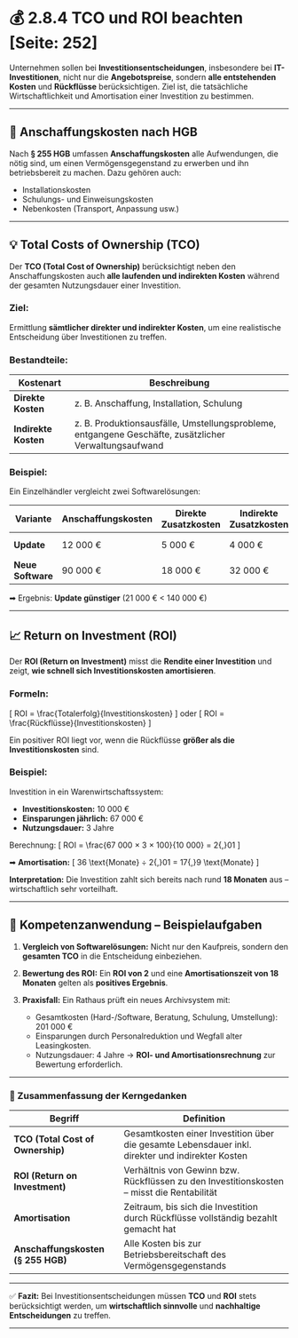 # 💰 2.8.4 TCO und ROI beachten [Seite: 252]

Unternehmen sollen bei **Investitionsentscheidungen**, insbesondere bei **IT-Investitionen**, nicht nur die **Angebotspreise**, sondern **alle entstehenden Kosten** und **Rückflüsse** berücksichtigen. Ziel ist, die tatsächliche Wirtschaftlichkeit und Amortisation einer Investition zu bestimmen.

---

## 🧾 Anschaffungskosten nach HGB

Nach **§ 255 HGB** umfassen **Anschaffungskosten** alle Aufwendungen, die nötig sind, um einen Vermögensgegenstand zu erwerben und ihn betriebsbereit zu machen.
Dazu gehören auch:

* Installationskosten
* Schulungs- und Einweisungskosten
* Nebenkosten (Transport, Anpassung usw.)

---

## 💡 Total Costs of Ownership (TCO)

Der **TCO (Total Cost of Ownership)** berücksichtigt neben den Anschaffungskosten auch **alle laufenden und indirekten Kosten** während der gesamten Nutzungsdauer einer Investition.

### Ziel:

Ermittlung **sämtlicher direkter und indirekter Kosten**, um eine realistische Entscheidung über Investitionen zu treffen.

### Bestandteile:

| Kostenart            | Beschreibung                                                                                          |
| -------------------- | ----------------------------------------------------------------------------------------------------- |
| **Direkte Kosten**   | z. B. Anschaffung, Installation, Schulung                                                             |
| **Indirekte Kosten** | z. B. Produktionsausfälle, Umstellungsprobleme, entgangene Geschäfte, zusätzlicher Verwaltungsaufwand |

### Beispiel:

Ein Einzelhändler vergleicht zwei Softwarelösungen:

| Variante          | Anschaffungskosten | Direkte Zusatzkosten | Indirekte Zusatzkosten | TCO gesamt |
| ----------------- | ------------------ | -------------------- | ---------------------- | ---------- |
| **Update**        | 12 000 €           | 5 000 €              | 4 000 €                | 21 000 €   |
| **Neue Software** | 90 000 €           | 18 000 €             | 32 000 €               | 140 000 €  |

➡ Ergebnis: **Update günstiger** (21 000 € < 140 000 €)

---

## 📈 Return on Investment (ROI)

Der **ROI (Return on Investment)** misst die **Rendite einer Investition** und zeigt, **wie schnell sich Investitionskosten amortisieren**.

### Formeln:

[
ROI = \frac{Totalerfolg}{Investitionskosten}
]
oder
[
ROI = \frac{Rückflüsse}{Investitionskosten}
]

Ein positiver ROI liegt vor, wenn die Rückflüsse **größer als die Investitionskosten** sind.

### Beispiel:

Investition in ein Warenwirtschaftssystem:

* **Investitionskosten:** 10 000 €
* **Einsparungen jährlich:** 67 000 €
* **Nutzungsdauer:** 3 Jahre

Berechnung:
[
ROI = \frac{67 000 × 3 × 100}{10 000} = 2{,}01
]

➡ **Amortisation:**
[
36 \text{Monate} ÷ 2{,}01 = 17{,}9 \text{Monate}
]

**Interpretation:** Die Investition zahlt sich bereits nach rund **18 Monaten** aus – wirtschaftlich sehr vorteilhaft.

---

## 🧮 Kompetenzanwendung – Beispielaufgaben

1. **Vergleich von Softwarelösungen:**
   Nicht nur den Kaufpreis, sondern den **gesamten TCO** in die Entscheidung einbeziehen.

2. **Bewertung des ROI:**
   Ein **ROI von 2** und eine **Amortisationszeit von 18 Monaten** gelten als **positives Ergebnis**.

3. **Praxisfall:**
   Ein Rathaus prüft ein neues Archivsystem mit:

   * Gesamtkosten (Hard-/Software, Beratung, Schulung, Umstellung): 201 000 €
   * Einsparungen durch Personalreduktion und Wegfall alter Leasingkosten.
   * Nutzungsdauer: 4 Jahre
     → **ROI- und Amortisationsrechnung** zur Bewertung erforderlich.

---

### 🧩 Zusammenfassung der Kerngedanken

| Begriff                            | Definition                                                                                       |
| ---------------------------------- | ------------------------------------------------------------------------------------------------ |
| **TCO (Total Cost of Ownership)**  | Gesamtkosten einer Investition über die gesamte Lebensdauer inkl. direkter und indirekter Kosten |
| **ROI (Return on Investment)**     | Verhältnis von Gewinn bzw. Rückflüssen zu den Investitionskosten – misst die Rentabilität        |
| **Amortisation**                   | Zeitraum, bis sich die Investition durch Rückflüsse vollständig bezahlt gemacht hat              |
| **Anschaffungskosten (§ 255 HGB)** | Alle Kosten bis zur Betriebsbereitschaft des Vermögensgegenstands                                |

---

✅ **Fazit:**
Bei Investitionsentscheidungen müssen **TCO** und **ROI** stets berücksichtigt werden, um **wirtschaftlich sinnvolle** und **nachhaltige Entscheidungen** zu treffen.


---
